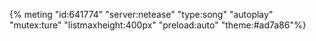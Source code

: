 {% meting "id:641774" "server:netease" "type:song" "autoplay" "mutex:ture" "listmaxheight:400px" "preload:auto" "theme:#ad7a86"%}
